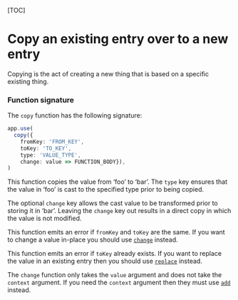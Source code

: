 [TOC]

# Copy an existing entry over to a new entry <!-- {#copy} -->

Copying is the act of creating a new thing that is based on a specific existing thing.

### Function signature

The `copy` function has the following signature:

```ts
app.use(
  copy({
    fromKey: 'FROM_KEY',
    toKey: 'TO_KEY',
    type: 'VALUE_TYPE',
    change: value => FUNCTION_BODY}),
)
```

This function copies the value from ‘foo’ to ‘bar’. The `type` key ensures that the value in ‘foo’ is cast to the specified type prior to being copied.

The optional `change` key allows the cast value to be transformed prior to storing it in ‘bar’. Leaving the `change` key out results in a direct copy in which the value is not modified.

This function emits an error if `fromKey` and `toKey` are the same. If you want to change a value in-place you should use [`change`](#change) instead.

This function emits an error if `toKey` already exists. If you want to replace the value in an existing entry then you should use [`replace`](#replace) instead.

The `change` function only takes the `value` argument and does not take the `context` argument. If you need the `context` argument then they must use [`add`](#add) instead.
